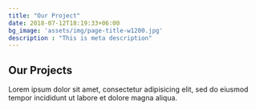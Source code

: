 ```yaml
---
title: "Our Project"
date: 2018-07-12T18:19:33+06:00
bg_image: 'assets/img/page-title-w1200.jpg'
description : "This is meta description"
---
```


## Our Projects

Lorem ipsum dolor sit amet, consectetur adipisicing elit, sed do eiusmod <br> tempor incididunt ut labore et dolore magna aliqua.